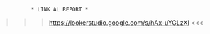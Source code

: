                * LINK AL REPORT *                 
 >>> https://lookerstudio.google.com/s/hAx-uYGLzXI <<< 
